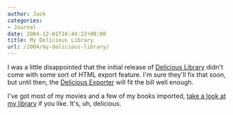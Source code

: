 ```yaml
---
author: Jack
categories:
- Journal
date: 2004-12-01T16:44:22+00:00
title: My Delicious Library
url: /2004/my-delicious-library/
---
```


I was a little disappointed that the initial release of [Delicious Library][1] didn't come with some sort of HTML export feature. I'm sure they'll fix that soon, but until then, the [Delicious Exporter][2] will fit the bill well enough.

I've got most of my movies and a few of my books imported, [take a look at my library][3] if you like. It's, uh, delicious.

 [1]: http://www.delicious-monster.com/
 [2]: http://www.agencesi.com/DeliciousExporter/
 [3]: https://jackbaty.com/delicious
